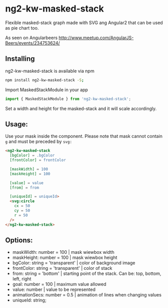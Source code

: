 # ng2-kw-masked-stack

Flexible masked-stack graph made with SVG ang Angular2 that can be used as pie chart too.

As seen on Angularbeers http://www.meetup.com/AngularJS-Beers/events/234753624/



## Installing
ng2-kw-masked-stack is available via npm
```bash
npm install ng2-kw-masked-stack -S;
```

Import MaskedStackModule in your app
```typescript
import { MaskedStackModule } from 'ng2-kw-masked-stack';
```

Set a width and height for the masked-stack and it will scale accordingly.



## Usage:
Use your mask inside the component.
Please note that mask cannot contain `g` and must be preceded by `svg:`

```html
<ng2-kw-masked-stack
  [bgColor] = .bgColor
  [frontColor] = frontColor

  [maskWidth] = 100
  [maskHeight] = 100

  [value] = value
  [from] = from

  [uniqueId] = uniqueId>
  <svg:circle
    cx = 50
    cy = 50
    r = 50
  />
</ng2-kw-masked-stack>
```



## Options:
* maskWidth: number = 100             | mask wiewbox width
* maskHeight: number = 100            | mask wiewbox height
* bgColor: string = 'transparent'     | color of background image
* frontColor: string = 'transparent'  | color of stack
* from: string = 'bottom'             | starting point of the stack. Can be: top, bottom, left, right
* goal: number = 100                  | maximum value allowed
* value: number                       | value to be represented
* animationSecs: number = 0.5         | animation of lines when changing values
* uniqueId: string;

